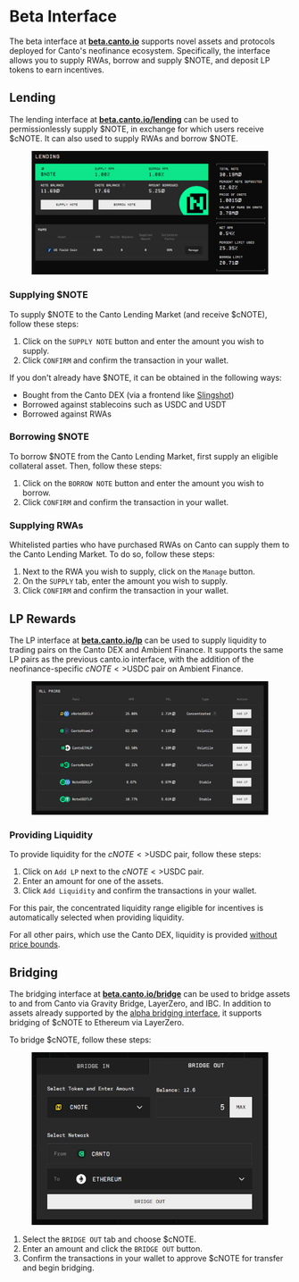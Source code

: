 # Beta Interface

The beta interface at [**beta.canto.io**](https://beta.canto.io/) supports novel assets and protocols deployed for Canto's neofinance ecosystem. Specifically, the interface allows you to supply RWAs, borrow and supply $NOTE, and deposit LP tokens to earn incentives.

## Lending

The lending interface at [**beta.canto.io/lending**](https://beta.canto.io/lending) can be used to permissionlessly supply $NOTE, in exchange for which users receive $cNOTE. It can also used to supply RWAs and borrow $NOTE.

<figure><img src="../.gitbook/assets/beta-lending.png" alt=""><figcaption></figcaption></figure>

### Supplying $NOTE

To supply $NOTE to the Canto Lending Market (and receive $cNOTE), follow these steps:

1. Click on the `SUPPLY NOTE` button and enter the amount you wish to supply.
2. Click `CONFIRM` and confirm the transaction in your wallet.

If you don't already have $NOTE, it can be obtained in the following ways:

* Bought from the Canto DEX (via a frontend like [Slingshot](https://slingshot.finance/))
* Borrowed against stablecoins such as USDC and USDT
* Borrowed against RWAs

### Borrowing $NOTE

To borrow $NOTE from the Canto Lending Market, first supply an eligible collateral asset. Then, follow these steps:

1. Click on the `BORROW NOTE` button and enter the amount you wish to borrow.
2. Click `CONFIRM` and confirm the transaction in your wallet.

### Supplying RWAs

Whitelisted parties who have purchased RWAs on Canto can supply them to the Canto Lending Market. To do so, follow these steps:

1. Next to the RWA you wish to supply, click on the `Manage` button.
2. On the `SUPPLY` tab, enter the amount you wish to supply.
3. Click `CONFIRM` and confirm the transaction in your wallet.

## LP Rewards

The LP interface at [**beta.canto.io/lp**](https://beta.canto.io/lp) can be used to supply liquidity to trading pairs on the Canto DEX and Ambient Finance. It supports the same LP pairs as the previous canto.io interface, with the addition of the neofinance-specific $cNOTE<>$USDC pair on Ambient Finance.

<figure><img src="../.gitbook/assets/image.png" alt=""><figcaption></figcaption></figure>

### Providing Liquidity

To provide liquidity for the $cNOTE<>$USDC pair, follow these steps:

1. Click on `Add LP` next to the $cNOTE<>$USDC pair.
2. Enter an amount for one of the assets.
3. Click `Add Liquidity` and confirm the transactions in your wallet.

For this pair, the concentrated liquidity range eligible for incentives is automatically selected when providing liquidity.

For all other pairs, which use the Canto DEX, liquidity is provided [without price bounds](../free-public-infrastructure-fpi/dex.md#incentivized-pools).

## Bridging

The bridging interface at [**beta.canto.io/bridge**](https://beta.canto.io/bridge) can be used to bridge assets to and from Canto via Gravity Bridge, LayerZero, and IBC. In addition to assets already supported by the [alpha bridging interface](https://canto.io/bridge), it supports bridging of $cNOTE to Ethereum via LayerZero.

To bridge $cNOTE, follow these steps:

<figure><img src="../.gitbook/assets/bridging-cnote.JPG" alt=""><figcaption></figcaption></figure>

1. Select the `BRIDGE OUT` tab and choose $cNOTE.
2. Enter an amount and click the `BRIDGE OUT` button.
3. Confirm the transactions in your wallet to approve $cNOTE for transfer and begin bridging.
